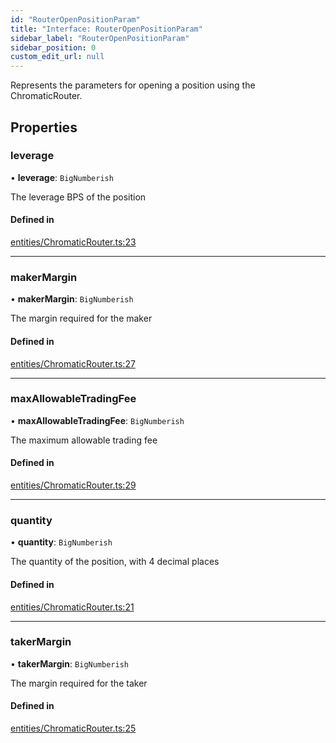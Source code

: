 ```yaml
---
id: "RouterOpenPositionParam"
title: "Interface: RouterOpenPositionParam"
sidebar_label: "RouterOpenPositionParam"
sidebar_position: 0
custom_edit_url: null
---
```


Represents the parameters for opening a position using the ChromaticRouter.

## Properties

### leverage

• **leverage**: `BigNumberish`

The leverage BPS of the position

#### Defined in

[entities/ChromaticRouter.ts:23](https://github.com/chromatic-protocol/sdk/blob/ad0acb1/packages/sdk-ethers-v6/src/entities/ChromaticRouter.ts#L23)

___

### makerMargin

• **makerMargin**: `BigNumberish`

The margin required for the maker

#### Defined in

[entities/ChromaticRouter.ts:27](https://github.com/chromatic-protocol/sdk/blob/ad0acb1/packages/sdk-ethers-v6/src/entities/ChromaticRouter.ts#L27)

___

### maxAllowableTradingFee

• **maxAllowableTradingFee**: `BigNumberish`

The maximum allowable trading fee

#### Defined in

[entities/ChromaticRouter.ts:29](https://github.com/chromatic-protocol/sdk/blob/ad0acb1/packages/sdk-ethers-v6/src/entities/ChromaticRouter.ts#L29)

___

### quantity

• **quantity**: `BigNumberish`

The quantity of the position, with 4 decimal places

#### Defined in

[entities/ChromaticRouter.ts:21](https://github.com/chromatic-protocol/sdk/blob/ad0acb1/packages/sdk-ethers-v6/src/entities/ChromaticRouter.ts#L21)

___

### takerMargin

• **takerMargin**: `BigNumberish`

The margin required for the taker

#### Defined in

[entities/ChromaticRouter.ts:25](https://github.com/chromatic-protocol/sdk/blob/ad0acb1/packages/sdk-ethers-v6/src/entities/ChromaticRouter.ts#L25)
